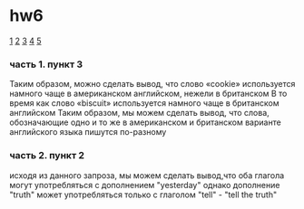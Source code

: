 # hw6
[1](https://github.com/ushakovapolina/hw6/blob/master/цггггггггггггггггггггг1111.jpg)
[2](https://github.com/ushakovapolina/hw6/blob/master/цггггг22222222.jpg)
[3](https://github.com/ushakovapolina/hw6/blob/master/3%20пункт%20цг.png)
[4](https://github.com/ushakovapolina/hw6/blob/master/цгнов.jpg)
[5](https://github.com/ushakovapolina/hw6/blob/master/цгггноввв111.jpg)
### часть 1. пункт 3
Таким образом, можно сделать вывод, что слово «cookie» используется намного чаще в американском английском, нежели в британском
В то время как слово «biscuit» используется намного чаще в британском английском
Таким образом, мы можем сделать вывод, что слова, обозначающие одно и то же в американском и британском варианте английского языка пишутся по-разному 
### часть 2. пункт 2
исходя из данного запроза, мы можем сделать вывод,что оба глагола могут употребляться с дополнением "yesterday" 
однако дополнение "truth" может употребляться только с глаголом "tell" - "tell the truth"
